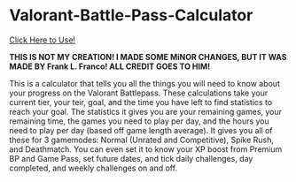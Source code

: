 # Valorant-Battle-Pass-Calculator
[Click Here to Use!](https://crystalhollows.github.io/Valorant-Battle-Pass-Calculator/)

**THIS IS NOT MY CREATION! I MADE SOME MiNOR CHANGES, BUT IT WAS MADE BY Frank L. Franco! ALL CREDIT GOES TO HIM!**

This is a calculator that tells you all the things you will need to know about your progress on the Valorant Battlepass. These calculations take your current tier, your teir, goal, and the time you have left to find statistics to reach your goal. The statistics it gives you are your remaining games, your remaining time, the games you need to play per day, and the hours you need to play per day (based off game length average). It gives you all of these for 3 gamemodes: Normal (Unrated and Competitive), Spike Rush, and Deathmatch. You can even set it to know your XP boost from Premium BP and Game Pass, set future dates, and tick daily challenges, day completed, and weekly challenges on and off.
